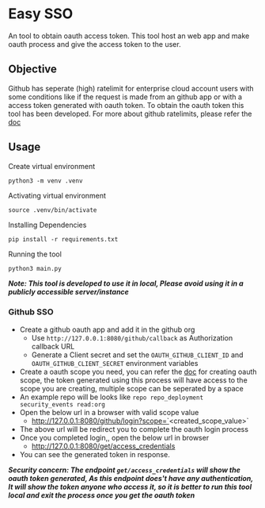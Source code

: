 # Easy SSO
An tool to obtain oauth access token. This tool host an web app and make oauth process and give the access token to the user.

## Objective
Github has seperate (high) ratelimit for enterprise cloud account users with some conditions like if the request is made from an github app or with a access token generated with oauth token. To obtain the oauth token this tool has been developed. For more about github ratelimits, please refer the [doc](https://docs.github.com/en/rest/overview/resources-in-the-rest-api?apiVersion=2022-11-28#rate-limiting)

## Usage
Create virtual environment
```
python3 -m venv .venv
```
Activating virtual environment
```
source .venv/bin/activate
```
Installing Dependencies
```
pip install -r requirements.txt
```
Running the tool
```
python3 main.py
```

***Note: This tool is developed to use it in local, Please avoid using it in a publicly accessible server/instance***

### Github SSO
- Create a github oauth app and add it in the github org
    - Use `http://127.0.0.1:8080/github/callback` as Authorization callback URL
    - Generate a Client secret and set the `OAUTH_GITHUB_CLIENT_ID` and `OAUTH_GITHUB_CLIENT_SECRET` environment variables
- Create a oauth scope you need, you can refer the [doc](https://docs.github.com/en/apps/oauth-apps/building-oauth-apps/scopes-for-oauth-apps) for creating oauth scope, the token generated using this process will have access to the scope you are creating, multiple scope can be seperated by a space
- An example repo will be looks like `repo repo_deployment security_events read:org`
- Open the below url in a browser with valid scope value
    - http://127.0.0.1:8080/github/login?scope=`<created_scope_value>`
- The above url will be redirect you to complete the oauth login process
- Once you completed login,, open the below url in browser
    - http://127.0.0.1:8080/get/access_credentials
- You can see the generated token in response.

***Security concern: The endpoint `get/access_credentials` will show the oauth token generated, As this endpoint does't have any authentication, It will show the token anyone who access it, so it is better to run this tool local and exit the process once you get the oauth token***

